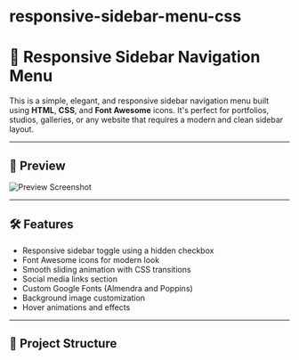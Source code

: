 # responsive-sidebar-menu-css

# 🎨 Responsive Sidebar Navigation Menu

This is a simple, elegant, and responsive sidebar navigation menu built using **HTML**, **CSS**, and **Font Awesome** icons. It's perfect for portfolios, studios, galleries, or any website that requires a modern and clean sidebar layout.

---

## 📸 Preview

![Preview Screenshot](preview.jpg) <!-- Add a screenshot of your UI here -->

---

## 🛠️ Features

- Responsive sidebar toggle using a hidden checkbox
- Font Awesome icons for modern look
- Smooth sliding animation with CSS transitions
- Social media links section
- Custom Google Fonts (Almendra and Poppins)
- Background image customization
- Hover animations and effects

---

## 📂 Project Structure

